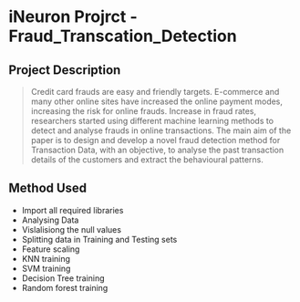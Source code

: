 # iNeuron Projrct - Fraud_Transcation_Detection

## Project Description
> Credit card frauds are easy and friendly targets. E-commerce and many other online sites have increased the online payment modes, increasing the risk for online frauds. Increase in fraud rates, researchers started using different machine learning methods to detect and analyse frauds in online transactions. The main aim of the paper is to design and develop a novel fraud detection method for Transaction Data, with an objective, to analyse the past transaction details of the customers and extract the behavioural patterns. 

## Method Used
* Import all required libraries
* Analysing Data
* Vislalisiong the null values
* Splitting data in Training and Testing sets
* Feature scaling
* KNN training
* SVM training
* Decision Tree training
* Random forest training




